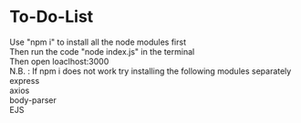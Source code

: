 # To-Do-List<br />
Use "npm i" to install all the node modules first  <br />
Then run the code "node index.js" in the terminal  <br />
Then open loaclhost:3000  <br />
N.B. : If npm i does not work try installing the following modules separately  <br />
express  <br />
axios  <br />
body-parser  <br />
EJS
